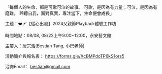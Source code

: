 「每個人的生命，都是可歌可泣的故事。
可歌，是因為有力量；可泣，是因為有磨難。
聆聽自我，面對真實，專注當下，生命便會成長」

主題：❤️‍🩹【從心出發】2024父親節Playback體驗工作坊

時間地點：08/08, 08/22上午9:00~12:00，永安藝文館

主帶人：唐宗浩(Bestian Tang, 小巴老師)

活動簡介與報名表：
https://forms.gle/XcBMPdoTP6kS1ors5


洽詢Email：
bestian@gmail.com
